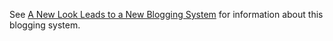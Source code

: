 
See [A New Look Leads to a New Blogging System](http://www.windley.com/archives/2013/04/a_new_look_leads_to_a_new_blogging_system.shtml) for information about this blogging system. 
